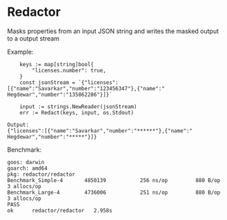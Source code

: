 # Redactor

Masks properties from an input JSON string and writes the masked output to a output stream

Example:

```
    keys := map[string]bool{
		"licenses.number": true,
	}
	const jsonStream = `{"licenses":[{"name":"Savarkar","number":"123456347"},{"name":" Hegdewar","number":"135862286"}]}`

	input := strings.NewReader(jsonStream)
	err := Redact(keys, input, os.Stdout)
```
```
Output:
{"licenses":[{"name":"Savarkar","number":"******"},{"name":" Hegdewar","number":"*****"}]}
```

Benchmark:
```
goos: darwin
goarch: amd64
pkg: redactor/redactor
Benchmark_Simple-4   	 4850139	       256 ns/op	     880 B/op	       3 allocs/op
Benchmark_Large-4    	 4736006	       251 ns/op	     880 B/op	       3 allocs/op
PASS
ok  	redactor/redactor	2.958s
```
